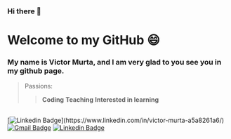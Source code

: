 ### Hi there 👋

# Welcome to my GitHub  😄

### My name is Victor Murta, and I am very glad to you see you in my github page.

> Passions: 
>> **Coding**
>> **Teaching**
>> **Interested in learning**

##


[![Linkedin Badge](https://img.shields.io/badge/-Linkedin-blue?style=flat-square&logo=Linkedin&logoColor=white&link=(https://www.linkedin.com/in/victor-murta-a5a8261a6/))](https://www.linkedin.com/in/victor-murta-a5a8261a6/) 
[![Gmail Badge](https://img.shields.io/badge/vmurtag@gmail.com-red?style=flat-square&logo=Gmail&logoColor=white&link=mailto:vmurtag@gmail.com)](mailto:vmurtag@gmail.com)
[![Linkedin Badge](https://img.shields.io/badge/-VMPortfolio-sucess?style=flat-square&logo=Site&logoColor=sucess&link=(https://victor-murta.github.io/vm.portfolio/))
](https://victor-murta.github.io/vm.portfolio/) 
